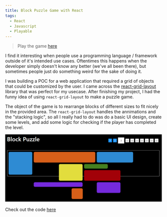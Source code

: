 ```yaml
---
title: Block Puzzle Game with React
tags:
  - React
  - Javascript
  - Playable
---
```


> Play the game [here](https://dbusteed.github.io/block-puzzle/)

I find it interesting when people use a programming language / framework outside of it's intended use cases. Oftentimes this happens when the developer simply doesn't know any better (we've all been there), but sometimes people just do something weird for the sake of doing it.

I was building a POC for a web application that required a grid of objects that could be customized by the user. I came across the [react-grid-layout](https://github.com/react-grid-layout/react-grid-layout) library that was perfect for my usecase. After finishing my project, I had the funny idea of using `react-grid-layout` to make a puzzle game.

The object of the game is to rearrange blocks of different sizes to fit nicely in the provided area. The `react-grid-layout` handles the annimations and the "stacking logic", so all I really had to do was do a basic UI design, create some levels, and add some logic for checking if the player has completed the level.

![block_puzzle.png](/assets/images/block_puzzle.png)

Check out the code [here](https://github.com/dbusteed/block-puzzle)
